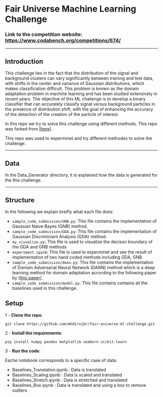 # Fair Universe Machine Learning Challenge

### Link to the competition website: https://www.codabench.org/competitions/674/

---

## Introduction
This challenge lies in the fact that the distribution of the signal and background clusters can vary significantly between training and test data, with shifts in the center and variance of Gaussian distributions, which makes classification difficult. This problem is known as the domain adaptation problem in machine learning and has been studied extensively in recent years. The objective of this ML challenge is to develop a binary classifier that can accurately classify signal versus background particles in the presence of distribution shift, with the goal of enhancing the accuracy of the detection of the creation of the particle of interest.

In this repo we try to solve this challenge using different methods. This repo was forked from [[here](https://github.com/ihsaan-ullah/fair-universe)].

This repo was used to experminet and try different methodes to solve the challenge. 

---

## Data
 
In the Data_Generator directory, it is explained how the data is generated for the this challenge.

---

## Structure

In the following we explain breifly what each file does:

- `sample_code_submission/GNB.py`: This file contains the implementation of Gaussian Naive Bayes (GNB) method.
- `sample_code_submission/GDA.py`: This file contains the implementation of Gaussian Discriminiant Analysis (GDA) method.
- `my_visualize.py`: This file is used to visualize the decison boundary of the GDA and GNB methods
- `experiment.ipynb`: This file is used to experminet and see the result of implementation of two hand coded methods including GDA, GNB.
- `sample_code_submission/dann.py`: This file contains the implementation of Domain Adversarial Neural Network (DANN) method which is a deep learning method for domain adaptation according to the following paper by [[this paper](https://arxiv.org/abs/1505.07818)].
- `sample_code_submission/model.py`: This file contains contains all the baselines used in this challenge.

## Setup
1 - **Clone the repo**:
 ```
git clone https://github.com/mhdirnjbr/fair-universe-ml-challenge.git
 ```

2 - **Install the requirements**: 
 ```
 pip install numpy pandas matplotlib seaborn scikit-learn
 ```
3 - **Run the code**:
 
Eache notebook corresponds to a specific case of data:
- Baselines_Translation.ipynb : Data is translated
- Baselines_Scaling.ipynb : Data is scaled and translated
- Baselines_Stretch.ipynb : Data is stretched and translated
- Baselines_Box.ipynb : Data is translated and using a box to remove outliers
